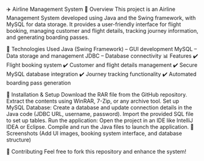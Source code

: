✈️ Airline Management System
📌 Overview
This project is an Airline Management System developed using Java and the Swing framework, with MySQL for data storage. It provides a user-friendly interface for flight booking, managing customer and flight details, tracking journey information, and generating boarding passes.

🔧 Technologies Used
Java (Swing Framework) – GUI development
MySQL – Data storage and management
JDBC – Database connectivity
📊 Features
✔️ Flight booking system
✔️ Customer and flight details management
✔️ Secure MySQL database integration
✔️ Journey tracking functionality
✔️ Automated boarding pass generation

📂 Installation & Setup
Download the RAR file from the GitHub repository.
Extract the contents using WinRAR, 7-Zip, or any archive tool.
Set up MySQL Database:
Create a database and update connection details in the Java code (JDBC URL, username, password).
Import the provided SQL file to set up tables.
Run the application:
Open the project in an IDE like IntelliJ IDEA or Eclipse.
Compile and run the Java files to launch the application.
📸 Screenshots
(Add UI images, booking system interface, and database structure)

🤝 Contributing
Feel free to fork this repository and enhance the system!
